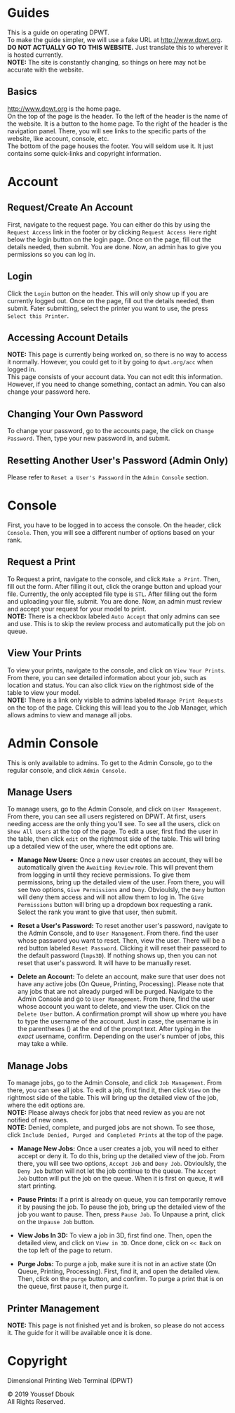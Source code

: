 # Guides
This is a guide on operating DPWT.\
To make the guide simpler, we will use a fake URL at http://www.dpwt.org. **DO NOT ACTUALLY GO TO THIS WEBSITE.** Just translate this to wherever it is hosted currently. \
**NOTE:** The site is constantly changing, so things on here may not be accurate with the website.

## Basics

http://www.dpwt.org is the home page.\
On the top of the page is the header. To the left of the header is the name of the website. It is a button to the home page. To the right of the header is the navigation panel. There, you will see links to the specific parts of the website, like account, console, etc.\
The bottom of the page houses the footer. You will seldom use it. It just contains some quick-links and copyright information.

# Account

## Request/Create An Account

First, navigate to the request page. You can either do this by using the `Request Access` link in the footer or by clicking `Request Access Here` right below the login button on the login page. Once on the page, fill out the details needed, then submit. You are done. Now, an admin has to give you permissions so you can log in.

## Login

Click the `Login` button on the header. This will only show up if you are currently logged out. Once on the page, fill out the details needed, then submit. Fater submitting, select the printer you want to use, the press `Select this Printer`.

## Accessing Account Details

**NOTE:** This page is currently being worked on, so there is no way to access it normally. However, you could get to it by going to `dpwt.org/acc` when logged in.\
This page consists of your account data. You can not edit this information. However, if you need to change something, contact an admin. You can also change your password here.

## Changing Your Own Password

To change your password, go to the accounts page, the click on `Change Password`. Then, type your new password in, and submit.

## Resetting Another User's Password (Admin Only)

Please refer to `Reset a User's Password` in the `Admin Console` section.

# Console

First, you have to be logged in to access the console. On the header, click `Console`. Then, you will see a different number of options based on your rank.

## Request a Print

To Request a print, navigate to the console, and click `Make a Print`. Then, fill out the form. After filling it out, click the orange button and upload your file. Currently, the only accepted file type is `STL`. After filling out the form and uploading your file, submit. You are done. Now, an admin must review and accept your request for your model to print.\
**NOTE:** There is a checkbox labeled `Auto Accept` that only admins can see and use. This is to skip the review process and automatically put the job on queue.

## View Your Prints

To view your prints, navigate to the console, and click on `View Your Prints`. From there, you can see detailed information about your job, such as location and status. You can also click `View` on the rightmost side of the table to view your model.\
**NOTE:** There is a link only visible to admins labeled `Manage Print Requests` on the top of the page. Clicking this will lead you to the Job Manager, which allows admins to view and manage all jobs.

# Admin Console

This is only available to admins. To get to the Admin Console, go to the regular console, and click `Admin Console`.

## Manage Users
 
To manage users, go to the Admin Console, and click on `User Management`. From there, you can see all users registered on DPWT. At first, users needing access are the only thing you'll see. To see all the users, click on `Show All Users` at the top of the page. To edit a user, first find the user in the table, then click `edit` on the rightmost side of the table. This will bring up a detailed view of the user, where the edit options are.

- **Manage New Users:** Once a new user creates an account, they will be automatically given the `Awaiting Review` role. This will prevent them from logging in until they recieve permissions. To give them permissions, bring up the detailed view of the user. From there, you will see two options, `Give Permissions` and `Deny`. Obvioulsly, the `Deny` button will deny them access and will not allow them to log in. The `Give Permissions` button will bring up a dropdown box requesting a rank. Select the rank you want to give that user, then submit.

- **Reset a User's Password:** To reset another user's password, navigate to the Admin Console, and to `User Management`. From there. find the user whose password you want to reset. Then, view the user. There will be a red button labeled `Reset Password`. Clicking it will reset their passeord to the default password (`lmps3D`). If nothing shows up, then you can not reset that user's password. It will have to be manually reset.

- **Delete an Account:** To delete an account, make sure that user does not have any active jobs (On Queue, Printing, Processing). Please note that any jobs that are not already purged will be purged. Navigate to the Admin Console and go to `User Management`. From there, find the user whose account you want to delete, and view the user. Click on the `Delete User` button. A confirmation prompt will show up where you have to type the username of the account. Just in case, the username is in the parentheses () at the end of the prompt text. After typing in the *exact* username, confirm. Depending on the user's number of jobs, this may take a while.

## Manage Jobs

To manage jobs, go to the Admin Console, and click `Job Management`. From there, you can see all jobs. To edit a job, first find it, then click `View` on the rightmost side of the table. This will bring up the detailed view of the job, where the edit options are.\
**NOTE:** Please always check for jobs that need review as you are not notified of new ones.\
**NOTE:** Denied, complete, and purged jobs are not shown. To see those, click `Include Denied, Purged and Completed Prints` at the top of the page.

- **Manage New Jobs:** Once a user creates a job, you will need to either accept or deny it. To do this, bring up the detailed view of the job. From there, you will see two options, `Accept Job` and `Deny Job`. Obvioulsly, the `Deny Job` button will not let the job continue to the queue. The `Accept Job` button will put the job on the queue. When it is first on queue, it will start printing.

- **Pause Prints:** If a print is already on queue, you can temporarily remove it by pausing the job. To pause the job, bring up the detailed view of the job you want to pause. Then, press `Pause Job`. To Unpause a print, click on the `Unpause Job` button.

- **View Jobs In 3D:** To view a job in 3D, first find one. Then, open the detailed view, and click on `View in 3D`. Once done, click on `<< Back` on the top left of the page to return.

- **Purge Jobs:** To purge a job, make sure it is not in an active state (On Queue, Printing, Processing). First, find it, and open the detailed view. Then, click on the `purge` button, and confirm. To purge a print that is on the queue, first pause it, then purge it.

## Printer Management

**NOTE:** This page is not finished yet and is broken, so please do not access it. The guide for it will be available once it is done.



# Copyright

Dimensional Printing Web Terminal (DPWT)

© 2019  Youssef Dbouk\
All Rights Reserved.
